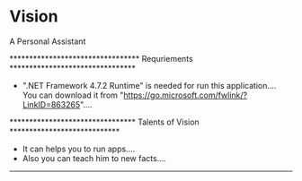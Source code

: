 # Vision
A Personal Assistant


********************************* Requriements ********************************
* ".NET Framework 4.7.2 Runtime" is needed for run this application.... 
 You can download it from "https://go.microsoft.com/fwlink/?LinkID=863265"....

******************************** Talents of Vision ****************************
* It can helps you to run apps....
* Also you can teach him to new facts....
******************************************************************************
